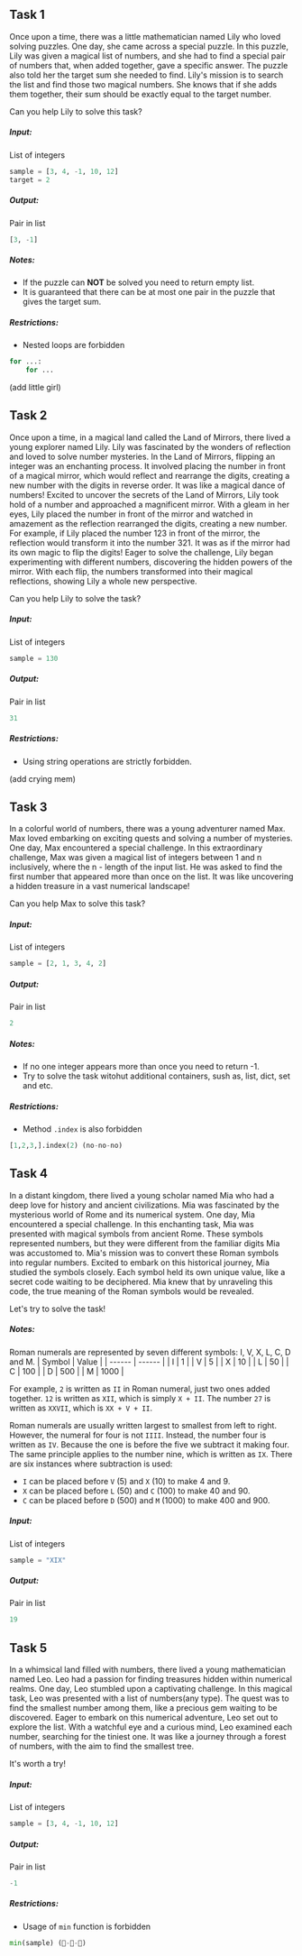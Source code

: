 ﻿## Task 1
Once upon a time, there was a little mathematician named Lily who loved solving puzzles. One day, she came across a special puzzle.
In this puzzle, Lily was given a magical list of numbers, and she had to find a special pair of numbers that, when added together, gave a specific answer. The puzzle also told her the target sum she needed to find.
Lily's mission is to search the list and find those two magical numbers. She knows that if she adds them together, their sum should be exactly equal to the target number.

Can you help Lily to solve this task?

##### _Input:_
List of integers
```python
sample = [3, 4, -1, 10, 12]
target = 2
```
##### _Output:_
Pair in list
```python
[3, -1]
```

##### _Notes:_
- If the puzzle can __NOT__ be solved you need to return empty list.
- It is guaranteed that there can be at most one pair in the puzzle that gives the target sum.

##### _Restrictions:_
* Nested loops are forbidden
```python
for ...:
    for ...
```
(add little girl)


## Task 2
Once upon a time, in a magical land called the Land of Mirrors, there lived a young explorer named Lily. Lily was fascinated by the wonders of reflection and loved to solve number mysteries.
In the Land of Mirrors, flipping an integer was an enchanting process. It involved placing the number in front of a magical mirror, which would reflect and rearrange the digits, creating a new number with the digits in reverse order. It was like a magical dance of numbers!
Excited to uncover the secrets of the Land of Mirrors, Lily took hold of a number and approached a magnificent mirror. With a gleam in her eyes, Lily placed the number in front of the mirror and watched in amazement as the reflection rearranged the digits, creating a new number.
For example, if Lily placed the number 123 in front of the mirror, the reflection would transform it into the number 321. It was as if the mirror had its own magic to flip the digits!
Eager to solve the challenge, Lily began experimenting with different numbers, discovering the hidden powers of the mirror. With each flip, the numbers transformed into their magical reflections, showing Lily a whole new perspective.

Can you help Lily to solve the task?

##### _Input:_
List of integers
```python
sample = 130
```
##### _Output:_
Pair in list
```python
31
```

##### _Restrictions:_
* Using string operations are strictly forbidden.

(add crying mem)


## Task 3
In a colorful world of numbers, there was a young adventurer named Max. Max loved embarking on exciting quests and solving a number of mysteries. One day, Max encountered a special challenge.
In this extraordinary challenge, Max was given a magical list of integers between 1 and n inclusively, where the n - length of the input list. He was asked to find the first number that appeared more than once on the list. It was like uncovering a hidden treasure in a vast numerical landscape!

Can you help Max to solve this task?

##### _Input:_
List of integers
```python
sample = [2, 1, 3, 4, 2]
```
##### _Output:_
Pair in list
```python
2
```

##### _Notes:_
- If no one integer appears more than once you need to return -1.
- Try to solve the task witohut additional containers, sush as, list, dict, set and etc.
##### _Restrictions:_
* Method `.index` is also forbidden
```python
[1,2,3,].index(2) (no-no-no)
```


## Task 4

In a distant kingdom, there lived a young scholar named Mia who had a deep love for history and ancient civilizations. Mia was fascinated by the mysterious world of Rome and its numerical system. One day, Mia encountered a special challenge.
In this enchanting task, Mia was presented with magical symbols from ancient Rome. These symbols represented numbers, but they were different from the familiar digits Mia was accustomed to. Mia's mission was to convert these Roman symbols into regular numbers.
Excited to embark on this historical journey, Mia studied the symbols closely. Each symbol held its own unique value, like a secret code waiting to be deciphered. Mia knew that by unraveling this code, the true meaning of the Roman symbols would be revealed.

Let's try to solve the task!

##### _Notes:_
Roman numerals are represented by seven different symbols: I, V, X, L, C, D and M.
| Symbol | Value |
| ------ | ------ |
| I | 1 |
| V | 5 |
| X | 10 |
| L | 50 |
| C | 100 |
| D | 500 |
| M | 1000 |

For example, `2` is written as `II` in Roman numeral, just two ones added together. `12` is written as `XII`, which is simply `X + II`. The number `27` is written as `XXVII`, which is `XX + V + II`.

Roman numerals are usually written largest to smallest from left to right. However, the numeral for four is not `IIII`. Instead, the number four is written as `IV`. Because the one is before the five we subtract it making four. The same principle applies to the number nine, which is written as `IX`. There are six instances where subtraction is used:

* `I` can be placed before `V` (5) and `X` (10) to make 4 and 9. 
* `X` can be placed before `L` (50) and `C` (100) to make 40 and 90. 
* `C` can be placed before `D` (500) and `M` (1000) to make 400 and 900.

##### _Input:_
List of integers
```python
sample = "XIX"
```
##### _Output:_
Pair in list
```python
19
```

## Task 5
In a whimsical land filled with numbers, there lived a young mathematician named Leo. Leo had a passion for finding treasures hidden within numerical realms. One day, Leo stumbled upon a captivating challenge.
In this magical task, Leo was presented with a list of numbers(any type). The quest was to find the smallest number among them, like a precious gem waiting to be discovered.
Eager to embark on this numerical adventure, Leo set out to explore the list. With a watchful eye and a curious mind, Leo examined each number, searching for the tiniest one. It was like a journey through a forest of numbers, with the aim to find the smallest tree.

It's worth a try!

##### _Input:_
List of integers
```python
sample = [3, 4, -1, 10, 12]
```
##### _Output:_
Pair in list
```python
-1
```
##### _Restrictions:_
* Usage of `min` function is forbidden
```python
min(sample) (🦨-🦨-🦨)
```

